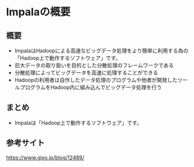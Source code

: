 # Impalaの概要

## 概要
* ImpalaはHadoopによる高速なビッグデータ処理をより簡単に利用する為の「Hadoop上で動作するソフトウェア」です。
* 巨大データの取り扱いを目的とした分散処理のフレームワークである
* 分散処理によってビッグデータを高速に処理することができる
* Hadoopの利用者は自作したデータ処理のプログラムや他者が開発したツールプログラムをHadoop内に組み込んでビッグデータ処理を行う
## まとめ
* Impalaは「Hadoop上で動作するソフトウェア」です。

## 参考サイト
https://www.gixo.jp/blog/12489/